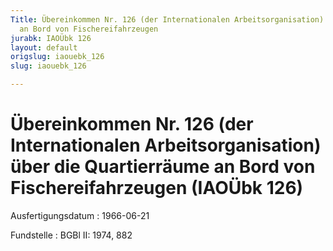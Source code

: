```yaml
---
Title: Übereinkommen Nr. 126 (der Internationalen Arbeitsorganisation) über die Quartierräume
  an Bord von Fischereifahrzeugen
jurabk: IAOÜbk 126
layout: default
origslug: iaouebk_126
slug: iaouebk_126

---
```


# Übereinkommen Nr. 126 (der Internationalen Arbeitsorganisation) über die Quartierräume an Bord von Fischereifahrzeugen (IAOÜbk 126)

Ausfertigungsdatum
:   1966-06-21

Fundstelle
:   BGBl II: 1974, 882

